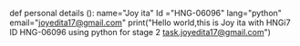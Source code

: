 def personal details ():
    name="Joy ita"
    Id ="HNG-06096"
    lang="python"
    email="joyedita17@gmail.com"
    print("Hello world,this is Joy ita with HNGi7 ID HNG-06096 using python for stage 2 task.joyedita17@gmail.com")
